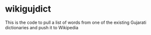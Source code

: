 # wikigujdict
This is the code to pull a list of words from one of the existing Gujarati dictionaries and push it to Wikipedia

